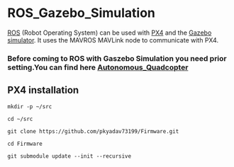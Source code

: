 # ROS_Gazebo_Simulation
[ROS](http://wiki.ros.org/ROS/Tutorials) (Robot Operating System) can be used with [PX4](https://github.com/pkyadav73199/Firmware) and the [Gazebo simulator](https://dev.px4.io/v1.9.0/en/simulation/gazebo.html). It uses the MAVROS MAVLink node to communicate with PX4.

### Before coming to ROS with Gaszebo Simulation you need prior setting.You can find here [Autonomous_Quadcopter](https://github.com/pkyadav73199/Autonomous_Quadcopter)

## PX4 installation
```
mkdir -p ~/src
```
```
cd ~/src
```
```
git clone https://github.com/pkyadav73199/Firmware.git
```
```
cd Firmware
```
```
git submodule update --init --recursive
```
